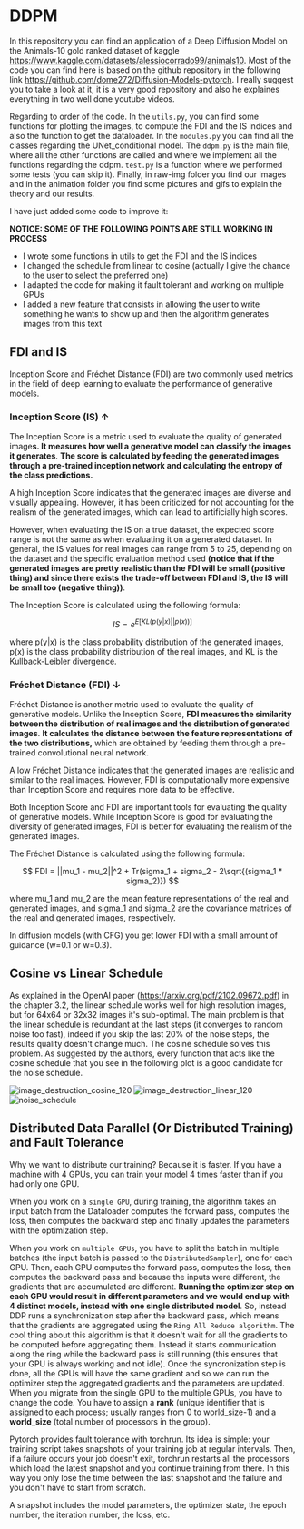 # DDPM

In this repository you can find an application of a Deep Diffusion Model on the Animals-10 gold ranked dataset of kaggle https://www.kaggle.com/datasets/alessiocorrado99/animals10. Most of the code you can find here is based on the github repository in the following link https://github.com/dome272/Diffusion-Models-pytorch. I really suggest you to take a look at it, it is a very good repository and also he explaines everything in two well done youtube videos. 

Regarding to order of the code. In the `utils.py`, you can find some functions for plotting the images, to compute the FDI and the IS indices and also the function to get the dataloader. In the `modules.py` you can find all the classes regarding the UNet_conditional model. The `ddpm.py` is the main file, where all the other functions are called and where we implement all the functions regarding the ddpm. `test.py` is a function where we performed some tests (you can skip it). Finally, in raw-img folder you find our images and in the animation folder you find some pictures and gifs to explain the theory and our results.

I have just added some code to improve it:

**NOTICE: SOME OF THE FOLLOWING POINTS ARE STILL WORKING IN PROCESS**

* I wrote some functions in utils to get the FDI and the IS indices
* I changed the schedule from linear to cosine (actually I give the chance to the user to select the preferred one)
* I adapted the code for making it fault tolerant and working on multiple GPUs
* I added a new feature that consists in allowing the user to write something he wants to show up and then the algorithm generates images from this text


## FDI and IS

Inception Score and Fréchet Distance (FDI) are two commonly used metrics in the field of deep learning to evaluate the performance of generative models.

### Inception Score (IS) **↑**

The Inception Score is a metric used to evaluate the quality of generated image**s. It measures how well a generative model can classify the images it generates**. **The score is calculated by feeding the generated images through a pre-trained inception network and calculating the entropy of the class predictions.**

A high Inception Score indicates that the generated images are diverse and visually appealing. However, it has been criticized for not accounting for the realism of the generated images, which can lead to artificially high scores.

However, when evaluating the IS on a true dataset, the expected score range is not the same as when evaluating it on a generated dataset. In general, the IS values for real images can range from 5 to 25, depending on the dataset and the specific evaluation method used **(notice that if the generated images are pretty realistic than the FDI will be small (positive thing) and since there exists the trade-off between FDI and IS, the IS will be small too (negative thing))**.

The Inception Score is calculated using the following formula:

$$
IS = e^{E[KL(p(y|x) || p(x))]}
$$

where p(y|x) is the class probability distribution of the generated images, p(x) is the class probability distribution of the real images, and KL is the Kullback-Leibler divergence.

### Fréchet Distance (FDI) **↓**

Fréchet Distance is another metric used to evaluate the quality of generative models. Unlike the Inception Score, **FDI measures the similarity between the distribution of real images and the distribution of generated images**. **It calculates the distance between the feature representations of the two distributions,** which are obtained by feeding them through a pre-trained convolutional neural network.

A low Fréchet Distance indicates that the generated images are realistic and similar to the real images. However, FDI is computationally more expensive than Inception Score and requires more data to be effective.

Both Inception Score and FDI are important tools for evaluating the quality of generative models. While Inception Score is good for evaluating the diversity of generated images, FDI is better for evaluating the realism of the generated images.

The Fréchet Distance is calculated using the following formula:

$$
FDI = ||mu_1 - mu_2||^2 + Tr(sigma_1 + sigma_2 - 2\sqrt{(sigma_1 * sigma_2)})
$$

where mu_1 and mu_2 are the mean feature representations of the real and generated images, and sigma_1 and sigma_2 are the covariance matrices of the real and generated images, respectively.

In diffusion models (with CFG) you get lower FDI with a small amount of guidance (w=0.1 or w=0.3).
## Cosine vs Linear Schedule
As explained in the OpenAI paper (https://arxiv.org/pdf/2102.09672.pdf) in the chapter 3.2, the linear schedule works well for high resolution images, but for 64x64 or 32x32 images it's sub-optimal. The main problem is that the linear schedule is redundant at the last steps (it converges to random noise too fast), indeed if you skip the last 20% of the noise steps, the results quality doesn't change much. The cosine schedule solves this problem. As suggested by the authors, every function that acts like the cosine schedule that you see in the following plot is a good candidate for the noise schedule.

![image_destruction_cosine_120](https://user-images.githubusercontent.com/120527637/221417264-40e1726d-f9f3-4232-8988-2f67aeaeefdc.gif)
![image_destruction_linear_120](https://user-images.githubusercontent.com/120527637/221417267-fc369fd4-6ce0-444e-ab99-fa8dd39c03fd.gif)
![noise_schedule](https://user-images.githubusercontent.com/120527637/221417270-60ccca02-7734-474a-a063-b1720b94cd5d.png)


## Distributed Data Parallel (Or Distributed Training) and Fault Tolerance

Why we want to distribute our training? Because it is faster. If you have a machine with 4 GPUs, you can train your model 4 times faster than if you had only one GPU. 

When you work on a `single GPU`, during training, the algorithm takes an input batch from the Dataloader computes the forward pass, computes the loss, then computes the backward step and finally updates the parameters with the optimization step. 

When you work on `multiple GPUs`, you have to split the batch in multiple batches (the input batch is passed to the `DistributedSampler`), one for each GPU. Then, each GPU computes the forward pass, computes the loss, then computes the backward pass and because the inputs were different, the gradients that are accumulated are different. **Running the optimizer step on each GPU would result in different parameters and we would end up with 4 distinct models, instead with one single distributed model**. So, instead DDP runs a synchronization step after the backward pass, which means that the gradients are aggregated using the `Ring All Reduce algorithm`. The cool thing about this algorithm is that it doesn't wait for all the gradients to be computed before aggregating them. Instead it starts communication along the ring while the backward pass is still running (this ensures that your GPU is always working and not idle). Once the syncronization step is done, all the GPUs will have the same gradient and so we can run the optimizer step the aggregated gradients and the parameters are updated.
When you migrate from the single GPU to the multiple GPUs, you have to change the code. You have to assign a **rank** (unique identifier that is assigned to each process; usually ranges from 0 to world_size-1) and a **world_size** (total number of processors in the group). 

Pytorch provides fault tolerance with torchrun. Its idea is simple: your training script takes snapshots of your training job at regular intervals. Then, if a failure occurs your job doesn't exit, torchrun restarts all the processors which load the latest snapshot and you continue training from there. In this way you only lose the time between the last snapshot and the failure and you don't have to start from scratch. 

A snapshot includes the model parameters, the optimizer state, the epoch number, the iteration number, the loss, etc.

